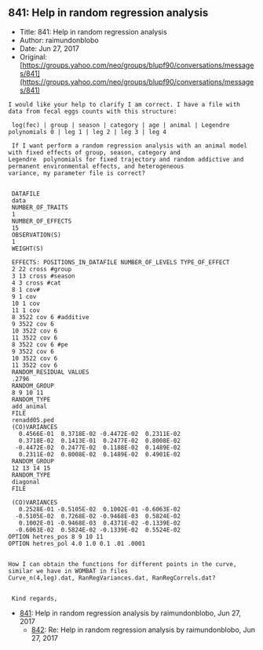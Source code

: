 ## 841: Help in random regression analysis

- Title: 841: Help in random regression analysis
- Author: raimundonblobo
- Date: Jun 27, 2017
- Original: [https://groups.yahoo.com/neo/groups/blupf90/conversations/messages/841](https://groups.yahoo.com/neo/groups/blupf90/conversations/messages/841)

```
I would like your help to clarify I am correct. I have a file with data from fecal eggs counts with this structure:

 log(fec) | group | season | category | age | animal | Legendre polynomials 0 | leg 1 | leg 2 | leg 3 | leg 4

 If I want perform a random regression analysis with an animal model with fixed effects of group, season, category and
Legendre  polynomials for fixed trajectory and random addictive and permanent environmental effects, and heterogeneous
variance, my parameter file is correct?


 DATAFILE
 data
 NUMBER_OF_TRAITS
 1
 NUMBER_OF_EFFECTS
 15
 OBSERVATION(S)
 1
 WEIGHT(S)

 EFFECTS: POSITIONS_IN_DATAFILE NUMBER_OF_LEVELS TYPE_OF_EFFECT
 2 22 cross #group
 3 13 cross #season
 4 3 cross #cat
 8 1 cov#
 9 1 cov
 10 1 cov
 11 1 cov
 8 3522 cov 6 #additive
 9 3522 cov 6
 10 3522 cov 6
 11 3522 cov 6
 8 3522 cov 6 #pe
 9 3522 cov 6
 10 3522 cov 6
 11 3522 cov 6
 RANDOM_RESIDUAL VALUES
 .2796
 RANDOM_GROUP
 8 9 10 11
 RANDOM_TYPE
 add_animal
 FILE
 renadd05.ped
 (CO)VARIANCES
   0.4566E-01  0.3718E-02 -0.4472E-02  0.2311E-02
   0.3718E-02  0.1413E-01  0.2477E-02  0.8008E-02
  -0.4472E-02  0.2477E-02  0.1188E-02  0.1489E-02
   0.2311E-02  0.8008E-02  0.1489E-02  0.4901E-02
 RANDOM_GROUP
 12 13 14 15
 RANDOM_TYPE
 diagonal
 FILE

 (CO)VARIANCES
   0.2528E-01 -0.5105E-02  0.1002E-01 -0.6063E-02
  -0.5105E-02  0.7268E-02 -0.9468E-03  0.5824E-02
   0.1002E-01 -0.9468E-03  0.4371E-02 -0.1339E-02
  -0.6063E-02  0.5824E-02 -0.1339E-02  0.5524E-02
OPTION hetres_pos 8 9 10 11
OPTION hetres_pol 4.0 1.0 0.1 .01 .0001


How I can obtain the functions for different points in the curve, similar we have in WOMBAT in files
Curve_n(4,leg).dat, RanRegVariances.dat, RanRegCorrels.dat?

   
 Kind regards,
```

- [841](0841.md): Help in random regression analysis by raimundonblobo, Jun 27, 2017
    - [842](0842.md): Re: Help in random regression analysis by raimundonblobo, Jun 27, 2017
